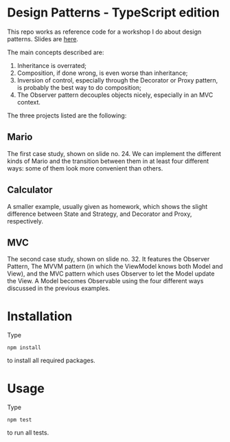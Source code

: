 # Design Patterns - TypeScript edition

This repo works as reference code for a workshop I do about design patterns. Slides are [here](https://docs.google.com/presentation/d/1pEjJbZNEWTDUMcBf0Ewgsdi5Pp81OL0vUBmc5ClitBI/).

The main concepts described are:

1. Inheritance is overrated;
2. Composition, if done wrong, is even worse than inheritance;
3. Inversion of control, especially through the Decorator or Proxy pattern, is probably the best way to do composition;
4. The Observer pattern decouples objects nicely, especially in an MVC context.

The three projects listed are the following:

## Mario

The first case study, shown on slide no. 24. We can implement the different kinds of Mario and the transition between them in at least four different ways: some of them look more convenient than others.

## Calculator

A smaller example, usually given as homework, which shows the slight difference between State and Strategy, and Decorator and Proxy, respectively.

## MVC

The second case study, shown on slide no. 32. It features the Observer Pattern, The MVVM pattern (in which the ViewModel knows both Model and View), and the MVC pattern which uses Observer to let the Model update the View. A Model becomes Observable using the four different ways discussed in the previous examples.

# Installation

Type

```
npm install
```

to install all required packages.

# Usage

Type

```
npm test
```

to run all tests.
